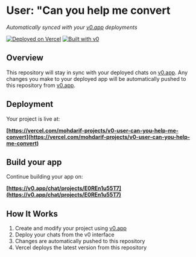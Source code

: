 # User: "Can you help me convert 

*Automatically synced with your [v0.app](https://v0.app) deployments*

[![Deployed on Vercel](https://img.shields.io/badge/Deployed%20on-Vercel-black?style=for-the-badge&logo=vercel)](https://vercel.com/mohdarif-projects/v0-user-can-you-help-me-convert)
[![Built with v0](https://img.shields.io/badge/Built%20with-v0.app-black?style=for-the-badge)](https://v0.app/chat/projects/E0REn1u55T7)

## Overview

This repository will stay in sync with your deployed chats on [v0.app](https://v0.app).
Any changes you make to your deployed app will be automatically pushed to this repository from [v0.app](https://v0.app).

## Deployment

Your project is live at:

**[https://vercel.com/mohdarif-projects/v0-user-can-you-help-me-convert](https://vercel.com/mohdarif-projects/v0-user-can-you-help-me-convert)**

## Build your app

Continue building your app on:

**[https://v0.app/chat/projects/E0REn1u55T7](https://v0.app/chat/projects/E0REn1u55T7)**

## How It Works

1. Create and modify your project using [v0.app](https://v0.app)
2. Deploy your chats from the v0 interface
3. Changes are automatically pushed to this repository
4. Vercel deploys the latest version from this repository
